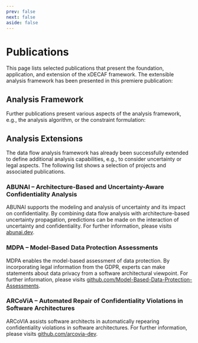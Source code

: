 ```yaml
---
prev: false
next: false
aside: false
---
```


# Publications

This page lists selected publications that present the foundation, application, and extension of the xDECAF framework.
The extensible analysis framework has been presented in this premiere publication:

<PaperHighlight
  authors="N. Boltz and S. Hahner, et al."
  title="An Extensible Framework for Architecture-Based Data Flow Analysis
        for Information Security"
  reference="European Conference on Software Architecture (ECSA), Springer,
      2024"
  url="https://sebastianhahner.de/publications/2024/BoltzHahner2024_AnExtensibleFrameworkForArchitectureBasedDataFlowAnalysisForInformationSecurity.pdf"
  doi="10.1007/978-3-031-66326-0_21" />

## Analysis Framework

Further publications present various aspects of the analysis framework, e.g., the analysis algorithm, or the constraint formulation:

<div v-html="bibXDECAF"></div>

## Analysis Extensions

The data flow analysis framework has already been successfully extended to define additional analysis capabilities, e.g., to consider uncertainty or legal aspects. The following list shows a selection of projects and associated publications.

### ABUNAI – Architecture-Based and Uncertainty-Aware Confidentiality Analysis

ABUNAI supports the modeling and analysis of uncertainty and its impact on confidentiality.
By combining data flow analysis with architecture-based uncertainty propagation, predictions can be made on the interaction of uncertainty and confidentiality.
For further information, please visits [abunai.dev](https://abunai.dev).

<div v-html="bibABUNAI"></div>

### MDPA – Model-Based Data Protection Assessments

MDPA enables the model-based assessment of data protection. 
By incorporating legal information from the GDPR, experts can make statements about data privacy from a software architectural viewpoint.
For further information, please visits [github.com/Model-Based-Data-Protection-Assessments](https://github.com/Model-Based-Data-Protection-Assessments).

<div v-html="bibMDPA"></div>

### ARCoViA – Automated Repair of Confidentiality Violations in Software Architectures

ARCoVIA assists software architects in automatically repearing confidentiality violations in software architectures.
For further information, please visits [github.com/arcovia-dev](https://github.com/arcovia-dev).

<div v-html="bibARCOVIA"></div>

<script setup>
import PaperHighlight from '../PaperHighlight.vue'
import { ref } from 'vue';
import * as bibtex from "bibtex";
import { bib } from "./bib.js";

const entries = bibtex.parseBibFile(bib).entries_raw;
const bibXDECAF = ref(filterAndFormatEntries(entries, "xdecaf"));
const bibABUNAI = ref(filterAndFormatEntries(entries, "abunai"));
const bibMDPA = ref(filterAndFormatEntries(entries, "mdpa"));
const bibARCOVIA = ref(filterAndFormatEntries(entries, "arcovia"));

function filterAndFormatEntries(entries, tag) {
    const filteredEntries = entries.filter(entry => entry.getFieldAsString("tag") == tag);
    filteredEntries.sort((a, b) => {
        const dateA = new Date(a.getFieldAsString("date"));
        const dateB = new Date(b.getFieldAsString("date"));
        return dateB - dateA; // Sort by date descending
    });
    const formattedEntries = filteredEntries.map(entry => formatBibEntry(entry));

    return `<ul><li>${formattedEntries.join("</li><li>")}</li></ul>`;
}

function formatBibEntry(entry) {
    const title = entry.getFieldAsString("title");
    const author = entry.getFieldAsString("author");
    const date = entry.getFieldAsString("date");

    let url = entry.getFieldAsString("url");
    const doi = entry.getFieldAsString("doi");

    if(!url) {
        if(doi) {
            url = `https://doi.org/${doi}`;
        } else {
            url = "#";
        }
    }

    let venue = "";
    if(entry.type == "inproceedings") {
        venue = `${entry.getFieldAsString("booktitle")}, ${entry.getFieldAsString("publisher")}`
    } else if (entry.type == "article") {
        venue = `${entry.getFieldAsString("journaltitle")}, ${entry.getFieldAsString("publisher")}`
    } else if (entry.type == "misc") {
        venue = entry.getFieldAsString("publisher");
    } else if (entry.type == "thesis") {
        venue = `${entry.getFieldAsString("institution")}, ${entry.getFieldAsString("type")}`
    }

    const formattedAuthorList = formatBibtexAuthors(author);

    let formattedBibEntry = `${formattedAuthorList}, "<a href="${url}">${title}</a>", ${venue}, ${date}`;

    if(doi) {
        formattedBibEntry = formattedBibEntry + `, doi: <a href="https://doi.org/${doi}">${doi}</a>`;
    }

    return `${formattedBibEntry}.`;
}

function formatBibtexAuthors(bibtexAuthors) {
  const authors = bibtexAuthors.split(/\s+and\s+/);

  const formattedAuthors = authors.slice(0, 3).map(author => {
    const [last, first] = author.split(',').map(s => s.trim());
    const firstInitial = first ? first.charAt(0) + '.' : '';
    return `${firstInitial} ${last}`;
  });

  if (authors.length > 3) {
    formattedAuthors.push("et al.");
  }

  return formattedAuthors.join(', ');
}
</script>
